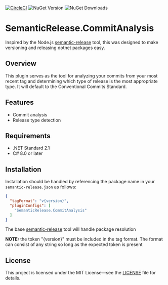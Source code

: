 [![CircleCI](https://dl.circleci.com/status-badge/img/circleci/LpXcVzoLa44A5kgTjLmBgT/Hca7ehP7xru4DLAnZRTvy1/tree/master.svg?style=shield)](https://dl.circleci.com/status-badge/redirect/circleci/LpXcVzoLa44A5kgTjLmBgT/Hca7ehP7xru4DLAnZRTvy1/tree/master)
![NuGet Version](https://img.shields.io/nuget/v/SemanticRelease.CommitAnalysis)
![NuGet Downloads](https://img.shields.io/nuget/dt/SemanticRelease.CommitAnalysis)

# SemanticRelease.CommitAnalysis

Inspired by the Node.js [semantic-release](https://npmjs.com/package/semantic-release) tool, this was designed to make
versioning and releasing dotnet packages easy.

## Overview

This plugin serves as the tool for analyzing your commits from your most recent tag and determining which type of release 
is the most appropriate type. It will default to the Conventional Commits Standard.

## Features

- Commit analysis
- Release type detection

## Requirements

- .NET Standard 2.1
- C# 8.0 or later

## Installation

Installation should be handled by referencing the package name in your `semantic-release.json` as follows:

```json
{
  "tagFormat": "v{version}",
  "pluginConfigs": [
    "SemanticRelease.CommitAnalysis"
  ]
}
```

The base [semantic-release](https://www.nuget.org/packages/dotnet-semantic-release/) tool will handle package resolution

**NOTE:** the token "{version}" must be included in the tag format. The format can consist of any string so long as the expected token is present

## License

This project is licensed under the MIT License—see the [LICENSE](LICENSE) file for details.